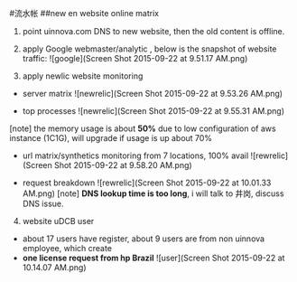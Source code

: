 #流水帐
##new en website online matrix
1. point uinnova.com DNS to new website, then the old content is offline.
2. apply Google webmaster/analytic , below is the snapshot of website traffic:
![google](Screen Shot 2015-09-22 at 9.51.17 AM.png)

3. apply newlic website monitoring
 - server matrix
![newrelic](Screen Shot 2015-09-22 at 9.53.26 AM.png)

 - top processes
![newrelic](Screen Shot 2015-09-22 at 9.55.31 AM.png)

[note] the memory usage is about <b>50%</b> due to low configuration of aws instance (1C1G), will upgrade if usage is up about 70%

 - url matrix/synthetics monitoring
from 7 locations, 100% avail
![rewrelic](Screen Shot 2015-09-22 at 9.58.20 AM.png)

 - request breakdown
![rewrelic](Screen Shot 2015-09-22 at 10.01.33 AM.png)
[note] **DNS lookup time is too long**, i will talk to 井岗, discuss DNS issue.

4. website uDCB user
 -  about 17 users have register, about 9 users are from non uinnova employee, which create 
 -  <b>one license request from hp Brazil</b>
 ![user](Screen Shot 2015-09-22 at 10.14.07 AM.png) 

